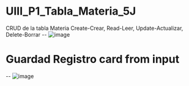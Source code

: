 # UIII_P1_Tabla_Materia_5J
CRUD de la tabla Materia Create-Crear, Read-Leer, Update-Actualizar, Delete-Borrar
-- ![image](https://github.com/user-attachments/assets/10bfb1a6-db95-4b01-afe1-783c24c71222)

# Guardad Registro card from input
-- ![image](https://github.com/user-attachments/assets/28d52dab-adc0-4901-a81b-3fbdaf7d71ad)

